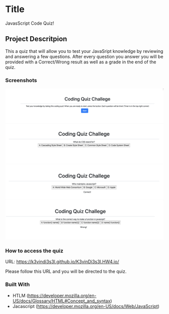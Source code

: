 # Title 

JavasScript Code Quiz!

## Project Descritpion

This a quiz that will allow you to test your JavaSript knowledge by reviewing and
answering a few questions. After every question you answer you will be provided with a Correct/Wrong result as well as a grade in the end of the quiz.

### Screenshots
![](img/1.png)
![](img/2.png)
![](img/3.png)
![](img/4.png)

### How to access the quiz
URL:  https://k3vindi3s3l.github.io/K3vinDi3s3l.HW4.io/

Please follow this URL and you will be directed to the quiz.

### Built With

* HTLM (https://developer.mozilla.org/en-US/docs/Glossary/HTML#Concept_and_syntax)
* Jacascript (https://developer.mozilla.org/en-US/docs/Web/JavaScript)
